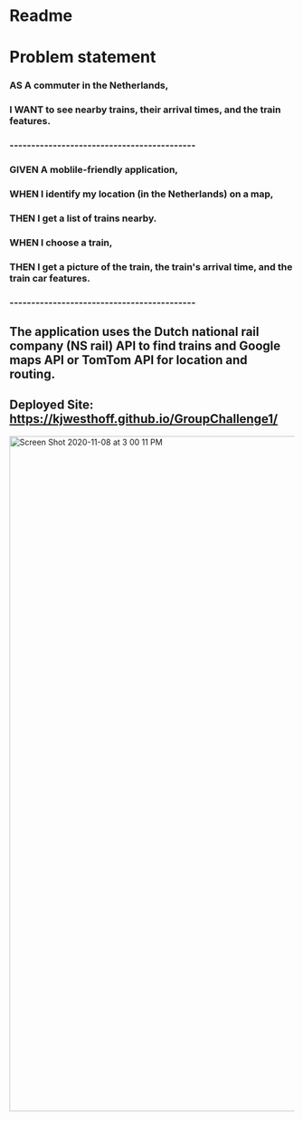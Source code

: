 # Readme


# Problem statement

### **AS A** commuter in the Netherlands,
### **I WANT** to see nearby trains, their arrival times, and the train features.
### -------------------------------------------

### **GIVEN** A moblile-friendly application,
### **WHEN** I identify my location (in the Netherlands) on a map,
### **THEN** I get a list of trains nearby.  
### **WHEN** I choose a train,
### **THEN** I get a picture of the train, the train's arrival time, and the train car features. 
### -------------------------------------------
## The application uses the Dutch national rail company (NS rail) API to find trains and Google maps API or TomTom API for location and routing.

## Deployed Site: https://kjwesthoff.github.io/GroupChallenge1/

<img width="1193" alt="Screen Shot 2020-11-08 at 3 00 11 PM" src="https://user-images.githubusercontent.com/71052027/98486667-9cf43c00-21d3-11eb-80c4-9d2885d54387.png">
